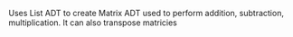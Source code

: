 Uses List ADT to create Matrix ADT used to perform addition, subtraction, multiplication. It can also transpose matricies

